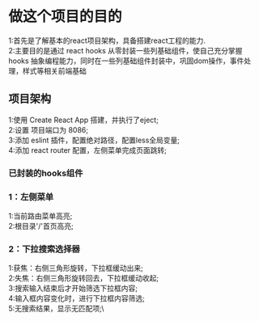 # 做这个项目的目的

1:首先是了解基本的react项目架构，具备搭建react工程的能力.\
2:主要目的是通过 react hooks 从零封装一些列基础组件，使自己充分掌握 hooks 抽象编程能力，同时在一些列基础组件封装中，巩固dom操作，事件处理，样式等相关前端基础
## 项目架构

1:使用 Create React App 搭建，并执行了eject;\
2:设置 项目端口为 8086;\
3:添加 eslint 插件，配置绝对路径，配置less全局变量;\
4:添加 react router 配置，左侧菜单完成页面跳转;

### 已封装的hooks组件

### 1：左侧菜单
1:当前路由菜单高亮;\
2:根目录'/'首页高亮;

### 2：下拉搜索选择器
1:获焦：右侧三角形旋转，下拉框缓动出来;\
2:失焦：右侧三角形旋转回去，下拉框缓动收起;\
3:搜索输入结束后才开始筛选下拉框内容;\
4:输入框内容变化时，进行下拉框内容筛选;\
5:无搜索结果，显示无匹配项;\


